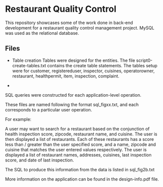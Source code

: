 # Restaurant Quality Control
This repository showcases some of the work done in back-end development for a restaurant quality control management project. MySQL was used as the relational database.

## Files

* Table creation
Tables were designed for the entities. The file script0-create-tables.txt contains the create table statements. The tables setup were for customer, registereduser, inspector, cuisines, operatorowner, restaurant, healthpermit, item, inspection, complaint.

* 
SQL queries were constructed for each application-level operation.

These files are named following the format sql_figxx.txt, and each corresponds to a particular user operation.

For example:

A user may want to search for a restaurant based on the conjunction of health inspection score, zipcode, restaurant name, and cuisine. The user is then displayed a list of restaurants. Each of these restaurants has a score less than / greater than the user specified score, and a name, zipcode and cuisine that matches the user entered values respectively. The user is displayed a list of restaurant names, addresses, cuisines, last inspection score, and date of last inspection.

The SQL to produce this information from the data is listed in sql_fig2b.txt

More information on the application can be found in the design-info.pdf file.







